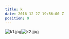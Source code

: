 ```yaml
---
title: k
date: 2016-12-27 19:56:00 Z
position: 9
---
```


![k1.jpg](/uploads/k1.jpg)![k2.jpg](/uploads/k2.jpg)